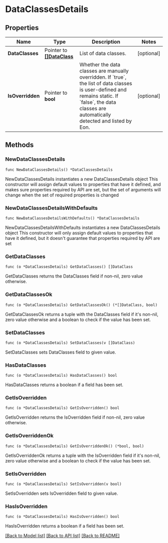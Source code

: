 # DataClassesDetails

## Properties

Name | Type | Description | Notes
------------ | ------------- | ------------- | -------------
**DataClasses** | Pointer to [**[]DataClass**](DataClass.md) | List of data classes. | [optional] 
**IsOverridden** | Pointer to **bool** | Whether the data classes are manually overridden. If &#x60;true&#x60;, the list of data classes is user-defined and remains static. If &#x60;false&#x60;, the data classes are automatically detected and listed by Eon.  | [optional] 

## Methods

### NewDataClassesDetails

`func NewDataClassesDetails() *DataClassesDetails`

NewDataClassesDetails instantiates a new DataClassesDetails object
This constructor will assign default values to properties that have it defined,
and makes sure properties required by API are set, but the set of arguments
will change when the set of required properties is changed

### NewDataClassesDetailsWithDefaults

`func NewDataClassesDetailsWithDefaults() *DataClassesDetails`

NewDataClassesDetailsWithDefaults instantiates a new DataClassesDetails object
This constructor will only assign default values to properties that have it defined,
but it doesn't guarantee that properties required by API are set

### GetDataClasses

`func (o *DataClassesDetails) GetDataClasses() []DataClass`

GetDataClasses returns the DataClasses field if non-nil, zero value otherwise.

### GetDataClassesOk

`func (o *DataClassesDetails) GetDataClassesOk() (*[]DataClass, bool)`

GetDataClassesOk returns a tuple with the DataClasses field if it's non-nil, zero value otherwise
and a boolean to check if the value has been set.

### SetDataClasses

`func (o *DataClassesDetails) SetDataClasses(v []DataClass)`

SetDataClasses sets DataClasses field to given value.

### HasDataClasses

`func (o *DataClassesDetails) HasDataClasses() bool`

HasDataClasses returns a boolean if a field has been set.

### GetIsOverridden

`func (o *DataClassesDetails) GetIsOverridden() bool`

GetIsOverridden returns the IsOverridden field if non-nil, zero value otherwise.

### GetIsOverriddenOk

`func (o *DataClassesDetails) GetIsOverriddenOk() (*bool, bool)`

GetIsOverriddenOk returns a tuple with the IsOverridden field if it's non-nil, zero value otherwise
and a boolean to check if the value has been set.

### SetIsOverridden

`func (o *DataClassesDetails) SetIsOverridden(v bool)`

SetIsOverridden sets IsOverridden field to given value.

### HasIsOverridden

`func (o *DataClassesDetails) HasIsOverridden() bool`

HasIsOverridden returns a boolean if a field has been set.


[[Back to Model list]](../README.md#documentation-for-models) [[Back to API list]](../README.md#documentation-for-api-endpoints) [[Back to README]](../README.md)


